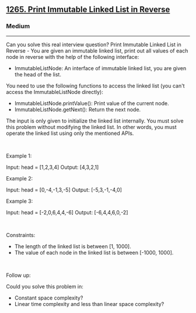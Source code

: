 <h2><a href="https://leetcode.com/problems/print-immutable-linked-list-in-reverse/">1265. Print Immutable Linked List in Reverse</a></h2><h3>Medium</h3><hr>Can you solve this real interview question? Print Immutable Linked List in Reverse - You are given an immutable linked list, print out all values of each node in reverse with the help of the following interface:

 * ImmutableListNode: An interface of immutable linked list, you are given the head of the list.

You need to use the following functions to access the linked list (you can't access the ImmutableListNode directly):

 * ImmutableListNode.printValue(): Print value of the current node.
 * ImmutableListNode.getNext(): Return the next node.

The input is only given to initialize the linked list internally. You must solve this problem without modifying the linked list. In other words, you must operate the linked list using only the mentioned APIs.

 

Example 1:


Input: head = [1,2,3,4]
Output: [4,3,2,1]


Example 2:


Input: head = [0,-4,-1,3,-5]
Output: [-5,3,-1,-4,0]


Example 3:


Input: head = [-2,0,6,4,4,-6]
Output: [-6,4,4,6,0,-2]


 

Constraints:

 * The length of the linked list is between [1, 1000].
 * The value of each node in the linked list is between [-1000, 1000].

 

Follow up:

Could you solve this problem in:

 * Constant space complexity?
 * Linear time complexity and less than linear space complexity?